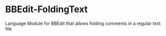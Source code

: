 # BBEdit-FoldingText
Language Module for BBEdit that allows folding comments in a regular text file
